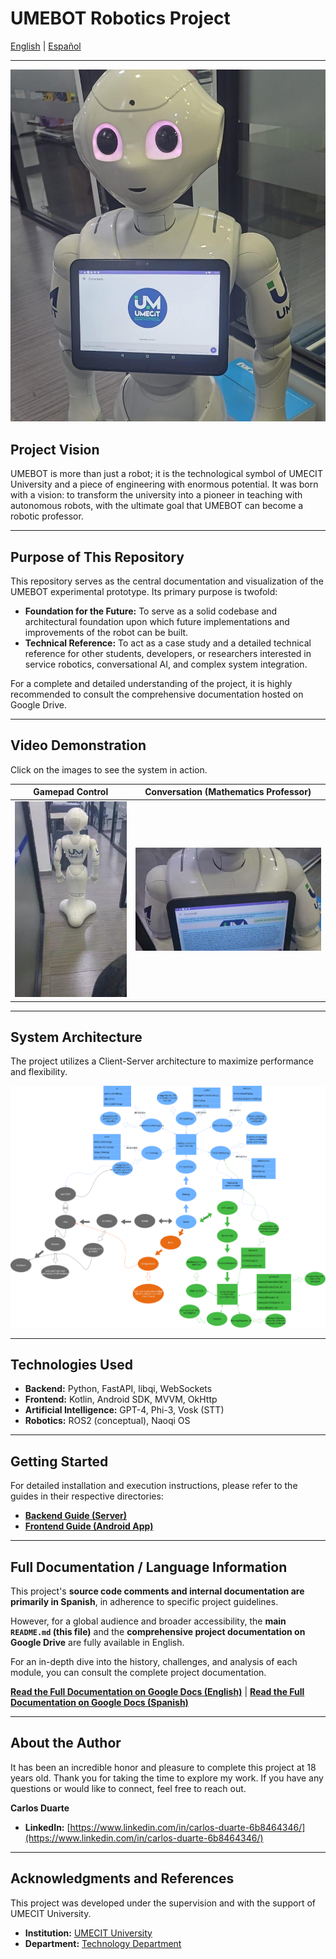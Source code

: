 # UMEBOT Robotics Project

[English](README.md) | [Español](README.es.md)

---

![UMEBOT in action](docs/images/foto_principal_del_robot.jpg)

## Project Vision

UMEBOT is more than just a robot; it is the technological symbol of UMECIT University and a piece of engineering with enormous potential. It was born with a vision: to transform the university into a pioneer in teaching with autonomous robots, with the ultimate goal that UMEBOT can become a robotic professor.

---
## Purpose of This Repository

This repository serves as the central documentation and visualization of the UMEBOT experimental prototype. Its primary purpose is twofold:

* **Foundation for the Future:** To serve as a solid codebase and architectural foundation upon which future implementations and improvements of the robot can be built.
* **Technical Reference:** To act as a case study and a detailed technical reference for other students, developers, or researchers interested in service robotics, conversational AI, and complex system integration.

For a complete and detailed understanding of the project, it is highly recommended to consult the comprehensive documentation hosted on Google Drive.

---
## Video Demonstration

Click on the images to see the system in action.

| Gamepad Control | Conversation (Mathematics Professor) |
| :---: | :---: |
| [![Video of Manual Control](docs/images/miniatura_video_gamepad.png)](https://drive.google.com/file/d/1SCz-Rw5Va8tBe2u_U8WqBJWZ08q9z7A2/view?usp=sharing) | [![Video of AI Conversation](docs/images/miniatura_video_profesor.png)](https://drive.google.com/file/d/1SKIK4_gZkM9lJPK7O4PzFqOCA9pbpwPc/view?usp=sharing) |

---

## System Architecture

The project utilizes a Client-Server architecture to maximize performance and flexibility.

![Architecture Diagram](docs/images/UMEbot_Inglish.drawio.png)

---

## Technologies Used

* **Backend:** Python, FastAPI, libqi, WebSockets
* **Frontend:** Kotlin, Android SDK, MVVM, OkHttp
* **Artificial Intelligence:** GPT-4, Phi-3, Vosk (STT)
* **Robotics:** ROS2 (conceptual), Naoqi OS

---

## Getting Started

For detailed installation and execution instructions, please refer to the guides in their respective directories:

* **[Backend Guide (Server)](backend-python/README.md)**
* **[Frontend Guide (Android App)](frontend_kotlin/README.md)**

---

## Full Documentation / Language Information

This project's **source code comments and internal documentation are primarily in Spanish**, in adherence to specific project guidelines.

However, for a global audience and broader accessibility, the **main `README.md` (this file)** and the **comprehensive project documentation on Google Drive** are fully available in English.

For an in-depth dive into the history, challenges, and analysis of each module, you can consult the complete project documentation.

**[Read the Full Documentation on Google Docs (English)](https://docs.google.com/document/d/1oHskIag0vZTLDV_PCVcVeNfQTbTxgq_pifbdl7yDybw/edit?usp=sharing)** |
**[Read the Full Documentation on Google Docs (Spanish)](https://docs.google.com/document/d/1S1QWxnhAV4Ik9rURn3ecavuSRjm7s95CjpAvrnoCoAQ/edit?usp=sharing)**


---

## About the Author

It has been an incredible honor and pleasure to complete this project at 18 years old. Thank you for taking the time to explore my work. If you have any questions or would like to connect, feel free to reach out.

**Carlos Duarte**
* **LinkedIn:** [https://www.linkedin.com/in/carlos-duarte-6b8464346/](https://www.linkedin.com/in/carlos-duarte-6b8464346/)

---

## Acknowledgments and References

This project was developed under the supervision and with the support of UMECIT University.

* **Institution:** [UMECIT University](https://umecit.edu.pa/)
* **Department:** [Technology Department](https://respaldo.umecit.edu.pa/direccion-de-tecnologia/)
